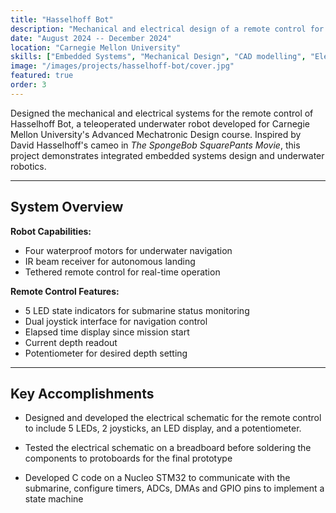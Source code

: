 ```yaml
---
title: "Hasselhoff Bot"
description: "Mechanical and electrical design of a remote control for a small, teleoperated underwater robot inspired by David Hasselhoff's cameo in The SpongeBob SquarePants Movie."
date: "August 2024 -- December 2024"
location: "Carnegie Mellon University"
skills: ["Embedded Systems", "Mechanical Design", "CAD modelling", "Electrical Design"]
image: "/images/projects/hasselhoff-bot/cover.jpg"
featured: true
order: 3
---
```


Designed the mechanical and electrical systems for the remote control of Hasselhoff Bot, a teleoperated underwater robot developed for Carnegie Mellon University's Advanced Mechatronic Design course. Inspired by David Hasselhoff's cameo in *The SpongeBob SquarePants Movie*, this project demonstrates integrated embedded systems design and underwater robotics.

---

## System Overview

**Robot Capabilities:**
- Four waterproof motors for underwater navigation
- IR beam receiver for autonomous landing
- Tethered remote control for real-time operation

**Remote Control Features:**
- 5 LED state indicators for submarine status monitoring
- Dual joystick interface for navigation control
- Elapsed time display since mission start
- Current depth readout
- Potentiometer for desired depth setting

---

## Key Accomplishments

- Designed and developed the electrical schematic for the remote control to include 5 LEDs, 2 joysticks, an LED display, and a potentiometer.

- Tested the electrical schematic on a breadboard before soldering the components to protoboards for the final prototype

- Developed C code on a Nucleo STM32 to communicate with the submarine, configure timers, ADCs, DMAs and GPIO pins to implement a state machine
